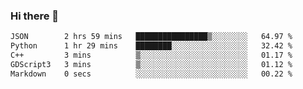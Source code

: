### Hi there 👋

<!--START_SECTION:waka-->

```txt
JSON        2 hrs 59 mins   ████████████████▒░░░░░░░░   64.97 %
Python      1 hr 29 mins    ████████░░░░░░░░░░░░░░░░░   32.42 %
C++         3 mins          ▒░░░░░░░░░░░░░░░░░░░░░░░░   01.17 %
GDScript3   3 mins          ▒░░░░░░░░░░░░░░░░░░░░░░░░   01.12 %
Markdown    0 secs          ░░░░░░░░░░░░░░░░░░░░░░░░░   00.22 %
```

<!--END_SECTION:waka-->
